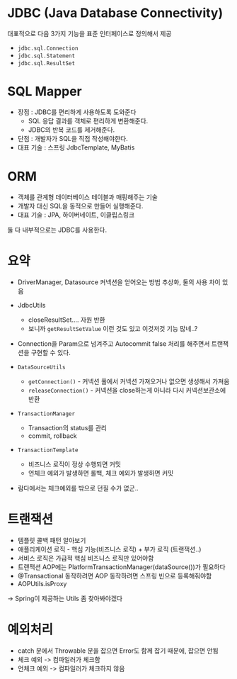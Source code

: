 # JDBC (Java Database Connectivity)
대표적으로 다음 3가지 기능을 표준 인터페이스로 정의해서 제공
+ `jdbc.sql.Connection`
+ `jdbc.sql.Statement`
+ `jdbc.sql.ResultSet`


# SQL Mapper
+ 장점 : JDBC를 편리하게 사용하도록 도와준다
    + SQL 응답 결과를 객체로 편리하게 변환해준다.
    + JDBC의 반복 코드를 제거해준다.
+ 단점 : 개발자가 SQL을 직접 작성해야한다.
+ 대표 기술 : 스프링 JdbcTemplate, MyBatis
# ORM
+ 객체를 관계형 데이터베이스 테이블과 매핑해주는 기술
+ 개발자 대신 SQL을 동적으로 만들어 실행해준다. 
+ 대표 기술 : JPA, 하이버네이트, 이클립스링크

둘 다 내부적으로는 JDBC를 사용한다.


# 요약
+ DriverManager, Datasource
커넥션을 얻어오는 방법 추상화, 둘의 사용 차이 있음

+ JdbcUtils 
    + closeResultSet....  자원 반환
    + 보니까 `getResultSetValue` 이런 것도 있고 이것저것 기능 많네..?

+ Connection을 Param으로 넘겨주고 Autocommit false 처리를 해주면서 트랜잭션을 구현할 수 있다.

+ `DataSourceUtils`
    + `getConnection()` - 커넥션 풀에서 커넥션 가져오거나 없으면 생성해서 가져옴
    + `releaseConnection()` - 커넥션을 close하는게 아니라 다시 커넥션보관소에 반환

+ `TransactionManager`
    + Transaction의 status를 관리
    + commit, rollback

+ `TransactionTemplate`
    + 비즈니스 로직이 정상 수행되면 커밋
    + 언체크 예외가 발생하면 롤백, 체크 예외가 발생하면 커밋


+ 람다에서는 체크예외를 밖으로 던질 수가 없군..

# 트랜잭션
+ 템플릿 콜백 패턴 알아보기
+ 애플리케이션 로직 - 핵심 기능(비즈니스 로직) + 부가 로직 (트랜잭션..)
+ 서비스 로직은 가급적 핵심 비즈니스 로직만 있어야함
+ 트랜잭션 AOP에는 PlatformTransactionManager(dataSource())가 필요하다
+ @Transactional 동작하려면 AOP 동작하려면 스프링 빈으로 등록해줘야함
+ AOPUtils.isProxy


-> Spring이 제공하는 Utils 좀 찾아봐야겠다

# 예외처리

+ catch 문에서 Throwable 문을 잡으면 Error도 함께 잡기 때문에, 잡으면 안됨
+ 체크 예외 -> 컴파일러가 체크함
+ 언체크 예외 -> 컴파일러가 체크하지 않음